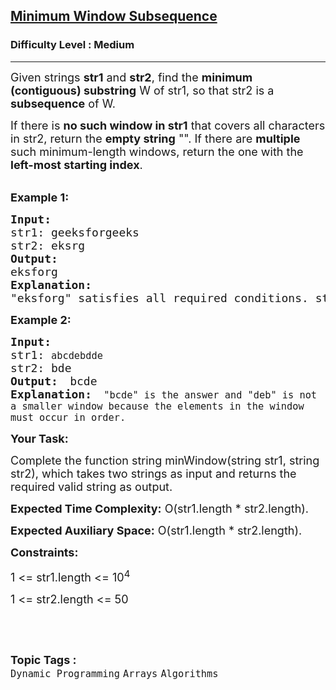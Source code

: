 <h2><a href="https://www.geeksforgeeks.org/problems/minimum-window-subsequence/1">Minimum Window Subsequence</a></h2><h3>Difficulty Level : Medium</h3><hr><div class="problems_problem_content__Xm_eO"><p dir="ltr"><span style="font-size: 18px;">Given strings <strong>str1</strong> and <strong>str2</strong>, find the <strong>minimum (contiguous) substring</strong> W of str1, so that str2 is a <strong>subsequence</strong> of W.</span></p>
<p dir="ltr"><span style="font-size: 18px;">If there is <strong>no such window in str1</strong> that covers all characters in str2, return the <strong>empty string</strong> "". If there are <strong>multiple</strong> such minimum-length windows, return the one with the <strong>left-most starting index</strong>.</span><br>&nbsp;</p>
<p dir="ltr"><strong><span style="font-size: 18px;">Example 1:</span></strong></p>
<pre><span style="font-size: 18px;"><strong>Input:</strong> </span>
<span style="font-size: 18px;">str1: geeksforgeeks</span>
<span style="font-size: 18px;">str2: eksrg</span>
<strong><span style="font-size: 18px;">Output: </span></strong>
<span style="font-size: 18px;">eksforg</span>
<strong><span style="font-size: 18px;">Explanation: </span></strong>
<span style="font-size: 18px;">"eksforg" satisfies all required conditions. str2 is its subsequence and it is longest and leftmost among all possible valid substrings of str1.</span>
</pre>
<p dir="ltr"><strong><span style="font-size: 18px;">Example 2:</span></strong></p>
<pre><span style="font-size: 18px;"><strong>Input:</strong> </span>
<span style="font-size: 18px;">str1: <code>abcdebdde</code></span> <br><span style="font-size: 18px;">str2: bde</span> <br><strong><span style="font-size: 18px;">Output: </span></strong> <span style="font-size: 18px;">bcde</span> <br><strong><span style="font-size: 18px;">Explanation: </span></strong> <span style="font-size: 18px;"><code>"bcde" is the answer and "deb" is not a smaller window because the elements in the window must occur in order.</code></span></pre>
<p><strong><span style="font-size: 18px;">Your Task:</span></strong></p>
<p dir="ltr"><span style="font-size: 18px;">Complete the function string minWindow(string str1, string str2), which takes two strings as input and returns the required valid string as output.</span></p>
<p dir="ltr"><span style="font-size: 18px;"><strong>Expected Time Complexity:</strong> O(</span><span style="font-size: 18px;">str1.length *&nbsp;</span><span style="font-size: 18px;">str2.length</span><span style="font-size: 18px;">).</span></p>
<p dir="ltr"><span style="font-size: 18px;"><strong>Expected Auxiliary Space:</strong> O(</span><span style="font-size: 18px;">str1.length *&nbsp;</span><span style="font-size: 18px;">str2.length</span><span style="font-size: 18px;">).</span></p>
<p dir="ltr"><strong><span style="font-size: 18px;">Constraints:</span></strong></p>
<p dir="ltr"><span style="font-size: 18px;">1 &lt;= str1.length &lt;= 10<sup>4</sup></span></p>
<p dir="ltr"><span style="font-size: 18px;">1 &lt;= str2</span><span style="font-size: 18px;">.length</span><span style="font-size: 18px;"> &lt;= 50</span></p>
<p>&nbsp;</p></div><br><p><span style=font-size:18px><strong>Topic Tags : </strong><br><code>Dynamic Programming</code>&nbsp;<code>Arrays</code>&nbsp;<code>Algorithms</code>&nbsp;